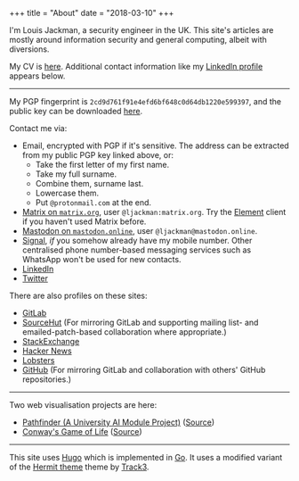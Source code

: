 +++
title = "About"
date = "2018-03-10"
+++

I'm Louis Jackman, a security engineer in the UK. This site's articles are
mostly around information security and general computing, albeit with
diversions.

My CV is [here](/louis-jackman-cv.pdf). Additional contact information
like my [LinkedIn profile](https://uk.linkedin.com/in/louis-jackman) appears
below.

---

My PGP fingerprint is `2cd9d761f91e4efd6bf648c0d64db1220e599397`, and the
public key can be downloaded [here](/louis-jackman-public-pgp-key.asc).

Contact me via:

* Email, encrypted with PGP if it's sensitive. The address can be extracted from
  my public PGP key linked above, or:
  * Take the first letter of my first name.
  * Take my full surname.
  * Combine them, surname last.
  * Lowercase them.
  * Put `@protonmail.com` at the end.
* [Matrix on `matrix.org`](https://app.element.io/#/welcome), user
  `@ljackman:matrix.org`. Try the [Element](https://element.io/) client if you
  haven't used Matrix before.
* [Mastodon on `mastodon.online`](https://mastodon.online/web/accounts/166022),
  user `@ljackman@mastodon.online`.
* [Signal](https://www.signal.org/), _if_ you somehow already have my mobile
  number. Other centralised phone number-based messaging services such as
  WhatsApp won't be used for new contacts.
* [LinkedIn](https://uk.linkedin.com/in/louis-jackman)
* [Twitter](https://twitter.com/ljackman9)

There are also profiles on these sites:

* [GitLab](https://gitlab.com/louis.jackman)
* [SourceHut](https://sr.ht/~louisjackman/) (For mirroring GitLab and supporting
  mailing list- and emailed-patch-based collaboration where appropriate.)
* [StackExchange](https://stackoverflow.com/users/1816025/ljackman)
* [Hacker News](https://news.ycombinator.com/user?id=ljackman)
* [Lobsters](https://lobste.rs/u/ljackmanf)
* [GitHub](https://github.com/LouisJackman) (For mirroring GitLab and
  collaboration with others' GitHub repositories.)

---

Two web visualisation projects are here:

* [Pathfinder (A University AI Module
  Project)](/projects/ai-pathfinding-project/index.html)
  ([Source](https://gitlab.com/louis.jackman/ai-pathfinding-project/blob/master/main.ts))
* [Conway's Game of Life](/projects/conways-game-of-life/index.html)
  ([Source](https://gitlab.com/louis.jackman/conways-game-of-life/blob/master/main.ts))

---

This site uses [Hugo](https://gohugo.io/) which is implemented in
[Go](https://golang.org/). It uses a modified variant of the [Hermit
theme](https://github.com/Track3/hermit) theme by
[Track3](https://github.com/Track3).

